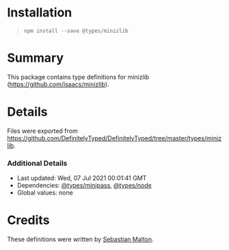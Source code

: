 # Installation
> `npm install --save @types/minizlib`

# Summary
This package contains type definitions for minizlib (https://github.com/isaacs/minizlib).

# Details
Files were exported from https://github.com/DefinitelyTyped/DefinitelyTyped/tree/master/types/minizlib.

### Additional Details
 * Last updated: Wed, 07 Jul 2021 00:01:41 GMT
 * Dependencies: [@types/minipass](https://npmjs.com/package/@types/minipass), [@types/node](https://npmjs.com/package/@types/node)
 * Global values: none

# Credits
These definitions were written by [Sebastian Malton](https://github.com/nokel81).
